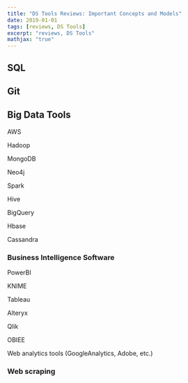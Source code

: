 ```yaml
---
title: "DS Tools Reviews: Important Concepts and Models"
date: 2019-01-01
tags: [reviews, DS Tools]
excerpt: "reviews, DS Tools"
mathjax: "true"
---
```



## SQL

## Git

## Big Data Tools

AWS

Hadoop

MongoDB 

Neo4j 

Spark

Hive

BigQuery

Hbase

Cassandra

### Business Intelligence Software

PowerBI

KNIME

Tableau 

Alteryx

Qlik

OBIEE

Web analytics tools (GoogleAnalytics, Adobe, etc.)

### Web scraping
